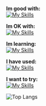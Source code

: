 **Im good with:** <br>
[![My Skills](https://skillicons.dev/icons?i=godot,py,svelte)](https://github.com/cyteon)

**Im OK with:** <br>
[![My Skills](https://skillicons.dev/icons?i=js,mongodb,tailwindcss,linux,vercel,go,ts)](https://github.com/cyteon)

**Im learning:** <br>
[![My Skills](https://skillicons.dev/icons?i=cs,unreal,rust,nextjs,expo)](https://github.com/cyteon)

**I have used:** <br>
[![My Skills](https://skillicons.dev/icons?i=java,react,firebase)](https://github.com/cyteon)

**I want to try:** <br>
[![My Skills](https://skillicons.dev/icons?i=bevy,pytorch,cpp)](https://github.com/cyteon)

![Top Langs](https://cyteon-github-readme-stats.vercel.app/api/top-langs/?username=cyteon&layout=donut-vertical&exclude_repo=github-readme-stats,forge-serverlogger,skill-icons&langs_count=8)

